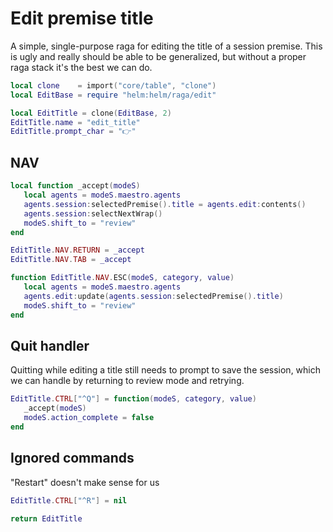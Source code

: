 # Edit premise title

A simple, single\-purpose raga for editing the title of a session premise\.
This is ugly and really should be able to be generalized, but without a
proper raga stack it's the best we can do\.


```lua
local clone    = import("core/table", "clone")
local EditBase = require "helm:helm/raga/edit"

local EditTitle = clone(EditBase, 2)
EditTitle.name = "edit_title"
EditTitle.prompt_char = "👉"
```


## NAV

```lua
local function _accept(modeS)
   local agents = modeS.maestro.agents
   agents.session:selectedPremise().title = agents.edit:contents()
   agents.session:selectNextWrap()
   modeS.shift_to = "review"
end

EditTitle.NAV.RETURN = _accept
EditTitle.NAV.TAB = _accept

function EditTitle.NAV.ESC(modeS, category, value)
   local agents = modeS.maestro.agents
   agents.edit:update(agents.session:selectedPremise().title)
   modeS.shift_to = "review"
end
```


## Quit handler

Quitting while editing a title still needs to prompt to save the session,
which we can handle by returning to review mode and retrying\.

```lua
EditTitle.CTRL["^Q"] = function(modeS, category, value)
   _accept(modeS)
   modeS.action_complete = false
end
```


## Ignored commands

"Restart" doesn't make sense for us

```lua
EditTitle.CTRL["^R"] = nil
```


```lua
return EditTitle
```